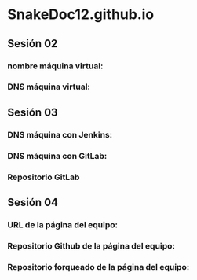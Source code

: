 # SnakeDoc12.github.io

## Sesión 02
### nombre máquina virtual: 
### DNS máquina virtual:

## Sesión 03
### DNS máquina con Jenkins: 
### DNS máquina con GitLab:
### Repositorio GitLab

## Sesión 04
### URL de la página del equipo:
### Repositorio Github de la página del equipo:
### Repositorio forqueado de la página del equipo:
